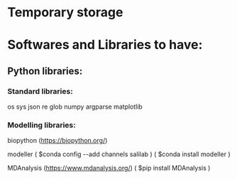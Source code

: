 # Temporary storage

# Softwares and Libraries to have:

## Python libraries:

### Standard libraries:
os
sys
json
re
glob
numpy
argparse
matplotlib

### Modelling libraries:

biopython
(https://biopython.org/)

modeller
(  $conda config --add channels salilab  )
(  $conda install modeller               )

MDAnalysis
(https://www.mdanalysis.org/)
(  $pip install MDAnalysis  )
